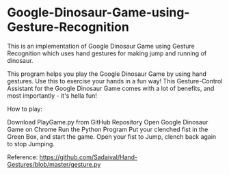 # Google-Dinosaur-Game-using-Gesture-Recognition
This is an implementation of Google Dinosaur Game using Gesture Recognition which uses hand gestures for making jump and running of dinosaur.

This program helps you play the Google Dinosaur Game by using hand gestures. Use this to exercise your hands in a fun way! This Gesture-Control Assistant for the Google Dinosaur Game comes with a lot of benefits, and most importantly - it's hella fun!

How to play:

Download PlayGame.py from GitHub Repository
Open Google Dinosaur Game on Chrome
Run the Python Program
Put your clenched fist in the Green Box, and start the game.
Open your fist to Jump, clench back again to stop Jumping.

Reference: https://github.com/Sadaival/Hand-Gestures/blob/master/gesture.py
